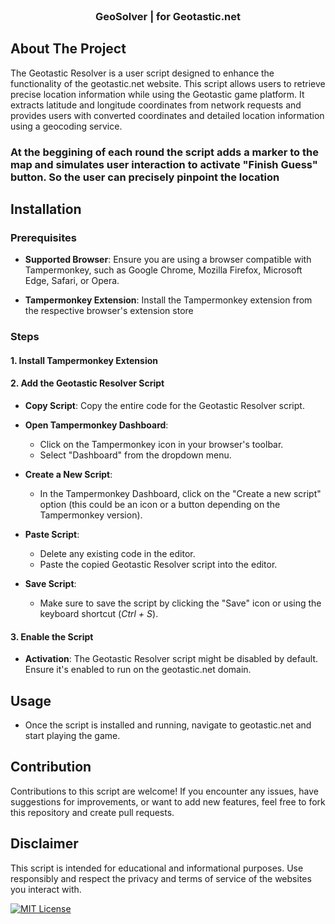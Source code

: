 
<br />
<div  align="center">
</a>
<h3  align="center">GeoSolver | for Geotastic.net</h3>
</div>


## About The Project
The Geotastic Resolver is a user script designed to enhance the functionality of the geotastic.net website. This script allows users to retrieve precise location information while using the Geotastic game platform. It extracts latitude and longitude coordinates from network requests and provides users with converted coordinates and detailed location information using a geocoding service. 
### At the beggining of each round the script adds a marker to the map and simulates user interaction to activate "Finish Guess" button. So the user can precisely pinpoint the location

## Installation
### Prerequisites
-   **Supported Browser**: Ensure you are using a browser compatible with Tampermonkey, such as Google Chrome, Mozilla Firefox, Microsoft Edge, Safari, or Opera.
   
-   **Tampermonkey Extension**: Install the Tampermonkey extension from the respective browser's extension store

### Steps

#### 1. Install Tampermonkey Extension

#### 2. Add the Geotastic Resolver Script

-   **Copy Script**: Copy the entire code for the Geotastic Resolver script.
    
-   **Open Tampermonkey Dashboard**:
    
    -   Click on the Tampermonkey icon in your browser's toolbar.
    -   Select "Dashboard" from the dropdown menu.
-   **Create a New Script**:

    -   In the Tampermonkey Dashboard, click on the "Create a new script" option (this could be an icon or a button depending on the Tampermonkey version).
-   **Paste Script**:
    
    -   Delete any existing code in the editor.
    -   Paste the copied Geotastic Resolver script into the editor.
-   **Save Script**:
    
    -   Make sure to save the script by clicking the "Save" icon or using the keyboard shortcut (*Ctrl + S*).

#### 3. Enable the Script

-   **Activation**: The Geotastic Resolver script might be disabled by default. Ensure it's enabled to run on the geotastic.net domain.

## Usage

-   Once the script is installed and running, navigate to geotastic.net and start playing the game.


## Contribution

Contributions to this script are welcome! If you encounter any issues, have suggestions for improvements, or want to add new features, feel free to fork this repository and create pull requests.

## Disclaimer

This script is intended for educational and informational purposes. Use responsibly and respect the privacy and terms of service of the websites you interact with.

[![MIT License](https://img.shields.io/badge/License-MIT-green.svg)](https://choosealicense.com/licenses/mit/)
